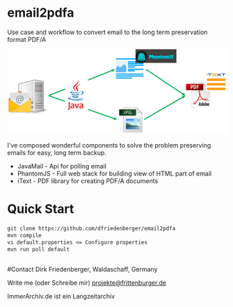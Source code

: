 # email2pdfa
Use case and workflow to convert email to the long term preservation format PDF/A

![email2pdfa](https://raw.githubusercontent.com/dfriedenberger/email2pdfa/master/email2pdfa.png)

I've composed wonderful components to solve the problem preserving emails for easy, long term backup.

- JavaMail  - Api for polling email
- PhantomJS - Full web stack for building view of HTML part of email
- iText - PDF library for creating PDF/A documents



# Quick Start

```
git clone https://github.com/dfriedenberger/email2pdfa
mvn compile
vi default.properties <= Configure properties
mvn run poll default
```


## 



#Contact
Dirk Friedenberger, Waldaschaff, Germany

Write me (oder Schreibe mir)
projekte@frittenburger.de

ImmerArchiv.de ist ein Langzeitarchiv

